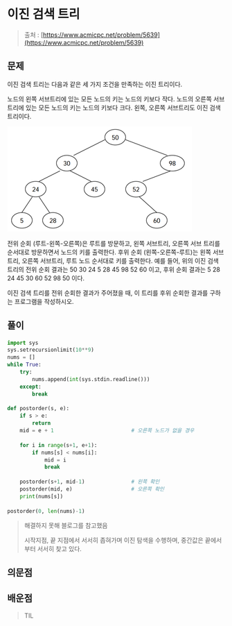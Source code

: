 # 이진 검색 트리

> 출처 : [https://www.acmicpc.net/problem/5639](https://www.acmicpc.net/problem/5639)
> 

## 문제

이진 검색 트리는 다음과 같은 세 가지 조건을 만족하는 이진 트리이다.

노드의 왼쪽 서브트리에 있는 모든 노드의 키는 노드의 키보다 작다.
노드의 오른쪽 서브트리에 있는 모든 노드의 키는 노드의 키보다 크다.
왼쪽, 오른쪽 서브트리도 이진 검색 트리이다. 
<br>

![](img/1.png)
<Br>

전위 순회 (루트-왼쪽-오른쪽)은 루트를 방문하고, 왼쪽 서브트리, 오른쪽 서브 트리를 순서대로 방문하면서 노드의 키를 출력한다. 후위 순회 (왼쪽-오른쪽-루트)는 왼쪽 서브트리, 오른쪽 서브트리, 루트 노드 순서대로 키를 출력한다. 예를 들어, 위의 이진 검색 트리의 전위 순회 결과는 50 30 24 5 28 45 98 52 60 이고, 후위 순회 결과는 5 28 24 45 30 60 52 98 50 이다.

이진 검색 트리를 전위 순회한 결과가 주어졌을 때, 이 트리를 후위 순회한 결과를 구하는 프로그램을 작성하시오.
## 풀이

```python
import sys
sys.setrecursionlimit(10**9)
nums = []
while True:                            
    try:
        nums.append(int(sys.stdin.readline()))
    except:
        break
        
def postorder(s, e):
    if s > e:
        return
    mid = e + 1                         # 오른쪽 노드가 없을 경우

    for i in range(s+1, e+1):
        if nums[s] < nums[i]:
            mid = i
            break

    postorder(s+1, mid-1)               # 왼쪽 확인
    postorder(mid, e)                   # 오른쪽 확인
    print(nums[s])

postorder(0, len(nums)-1)
```

> 해결하지 못해 블로그를 참고했음  
>
> 시작지점, 끝 지점에서 서서히 좁혀가며 이진 탐색을 수행하며, 중간값은 끝에서부터 서서히 찾고 있다.
> 

## 의문점

## 배운점

> TIL
>